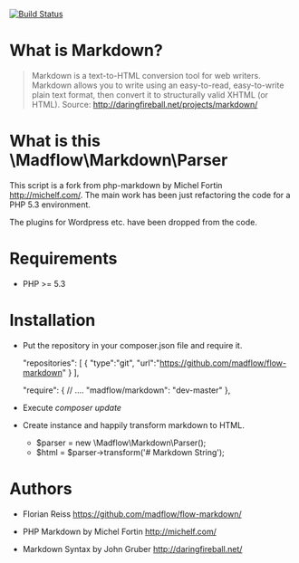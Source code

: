 [![Build Status](https://secure.travis-ci.org/madflow/flow-markdown.png)](http://travis-ci.org/madflow/flow-markdown)

# What is Markdown?

> Markdown is a text-to-HTML conversion tool for web writers. Markdown allows you to write using an easy-to-read, easy-to-write plain text format, then convert it to structurally valid XHTML (or HTML). Source: <http://daringfireball.net/projects/markdown/>

# What is this \Madflow\Markdown\Parser

This script is a fork from php-markdown by Michel Fortin <http://michelf.com/>. The main work has been just refactoring the code for a PHP 5.3 environment.

The plugins for Wordpress etc. have been dropped from the code.

# Requirements

- PHP >= 5.3

# Installation

- Put the repository in your composer.json file and require it.

    "repositories": [
    {
        "type":"git",
        "url":"https://github.com/madflow/flow-markdown"
    }
    ],

    "require": {
        // ....
        "madflow/markdown": "dev-master"
    },

- Execute _composer update_
- Create instance and happily transform markdown to HTML. 
   - $parser = new \Madflow\Markdown\Parser();
   - $html = $parser->transform('# Markdown String');

# Authors

- Florian Reiss <https://github.com/madflow/flow-markdown/>

- PHP Markdown by Michel Fortin <http://michelf.com/> 

- Markdown Syntax by John Gruber  <http://daringfireball.net/>
